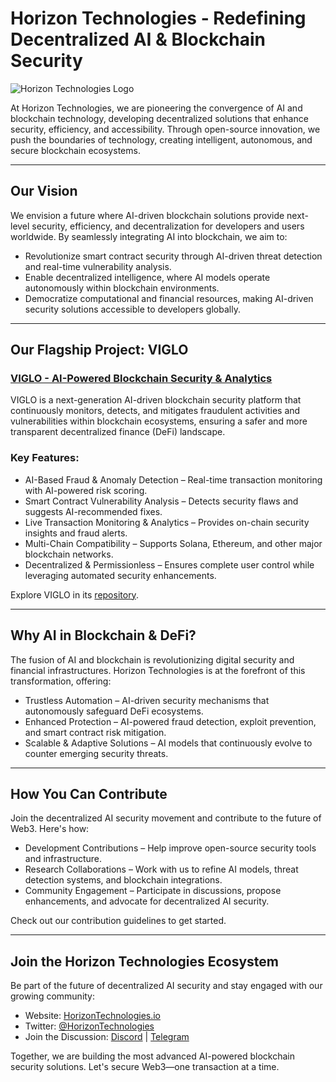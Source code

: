 # Horizon Technologies - Redefining Decentralized AI & Blockchain Security

![Horizon Technologies Logo](https://raw.githubusercontent.com/Horizon-Labs/.github/refs/heads/main/Banner.png)

At Horizon Technologies, we are pioneering the convergence of AI and blockchain technology, developing decentralized solutions that enhance security, efficiency, and accessibility. Through open-source innovation, we push the boundaries of technology, creating intelligent, autonomous, and secure blockchain ecosystems.

---

## Our Vision
We envision a future where AI-driven blockchain solutions provide next-level security, efficiency, and decentralization for developers and users worldwide. By seamlessly integrating AI into blockchain, we aim to:
- Revolutionize smart contract security through AI-driven threat detection and real-time vulnerability analysis.
- Enable decentralized intelligence, where AI models operate autonomously within blockchain environments.
- Democratize computational and financial resources, making AI-driven security solutions accessible to developers globally.

---

## Our Flagship Project: VIGLO

### [VIGLO - AI-Powered Blockchain Security & Analytics](https://github.com/Horizon-Labs/VIGLO)
VIGLO is a next-generation AI-driven blockchain security platform that continuously monitors, detects, and mitigates fraudulent activities and vulnerabilities within blockchain ecosystems, ensuring a safer and more transparent decentralized finance (DeFi) landscape.

### Key Features:
- AI-Based Fraud & Anomaly Detection – Real-time transaction monitoring with AI-powered risk scoring.
- Smart Contract Vulnerability Analysis – Detects security flaws and suggests AI-recommended fixes.
- Live Transaction Monitoring & Analytics – Provides on-chain security insights and fraud alerts.
- Multi-Chain Compatibility – Supports Solana, Ethereum, and other major blockchain networks.
- Decentralized & Permissionless – Ensures complete user control while leveraging automated security enhancements.

Explore VIGLO in its [repository](https://github.com/Horizon-Labs/VIGLO).

---

## Why AI in Blockchain & DeFi?

The fusion of AI and blockchain is revolutionizing digital security and financial infrastructures. Horizon Technologies is at the forefront of this transformation, offering:
- Trustless Automation – AI-driven security mechanisms that autonomously safeguard DeFi ecosystems.
- Enhanced Protection – AI-powered fraud detection, exploit prevention, and smart contract risk mitigation.
- Scalable & Adaptive Solutions – AI models that continuously evolve to counter emerging security threats.

---

## How You Can Contribute
Join the decentralized AI security movement and contribute to the future of Web3. Here's how:
- Development Contributions – Help improve open-source security tools and infrastructure.
- Research Collaborations – Work with us to refine AI models, threat detection systems, and blockchain integrations.
- Community Engagement – Participate in discussions, propose enhancements, and advocate for decentralized AI security.

Check out our contribution guidelines to get started.

---

## Join the Horizon Technologies Ecosystem
Be part of the future of decentralized AI security and stay engaged with our growing community:

- Website: [HorizonTechnologies.io](#)
- Twitter: [@HorizonTechnologies](#)
- Join the Discussion: [Discord](#) | [Telegram](#)

Together, we are building the most advanced AI-powered blockchain security solutions. Let's secure Web3—one transaction at a time.
